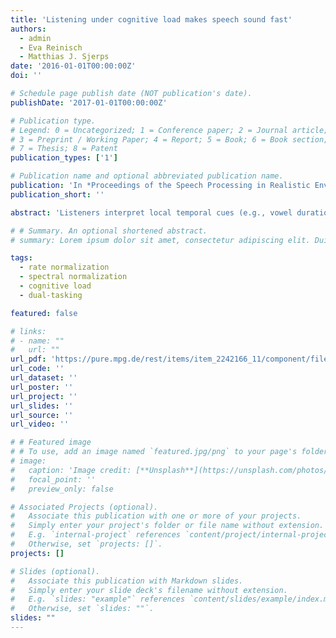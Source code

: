 ```yaml
---
title: 'Listening under cognitive load makes speech sound fast'
authors:
  - admin
  - Eva Reinisch
  - Matthias J. Sjerps
date: '2016-01-01T00:00:00Z'
doi: ''

# Schedule page publish date (NOT publication's date).
publishDate: '2017-01-01T00:00:00Z'

# Publication type.
# Legend: 0 = Uncategorized; 1 = Conference paper; 2 = Journal article;
# 3 = Preprint / Working Paper; 4 = Report; 5 = Book; 6 = Book section;
# 7 = Thesis; 8 = Patent
publication_types: ['1']

# Publication name and optional abbreviated publication name.
publication: 'In *Proceedings of the Speech Processing in Realistic Environments conference [SPIRE],* (ed. H. van den Heuvel, B. Cranen, and S. Mattys), 23-24'
publication_short: ''

abstract: 'Listeners interpret local temporal cues (e.g., vowel durations) relative to the surrounding speech rate. For instance, an ambiguous Dutch vowel midway between short /ɑ/ and long /a:/ may be perceived as long /a:/ when presented in a fast context, but as short /ɑ/ in a slow context [1]. It is widely assumed that this process known as rate normalization is an early general auditory process [1, 2], and as such would operate independent from other higher level influences such as attention. However, when the perceptual system is taxed by the concurrent execution of another task, the encoding of the incoming speech signal is known to be negatively affected [3]. Therefore, listening to, for example, fast speech under cognitive load may result in impoverished encoding of the fast speech rate, reducing the effect that a fast context may have on the perception of subsequent speech (i.e., a reduction of the rate effect; cf. [4]). Alternatively, an increase in cognitive load has been shown to speed up time perception (the “shrinking of time”, [5]), potentially increasing the perceived rate of concurrent speech. This argument has, for instance, been used to explain why foreign-accented speech sounds faster than native speech [6]. Here we attempt to distinguish between these alternatives by testing Dutch /ɑ/-/a:/ categorization as a function of (1) the rate of the preceding carrier sentence and (2) the difficulty of a dual task (visual search) performed during carrier presentation.'

# # Summary. An optional shortened abstract.
# summary: Lorem ipsum dolor sit amet, consectetur adipiscing elit. Duis posuere tellus ac convallis placerat. Proin tincidunt magna sed ex sollicitudin condimentum.

tags:
  - rate normalization
  - spectral normalization
  - cognitive load
  - dual-tasking

featured: false

# links:
# - name: ""
#   url: ""
url_pdf: 'https://pure.mpg.de/rest/items/item_2242166_11/component/file_2242165/content'
url_code: ''
url_dataset: ''
url_poster: ''
url_project: ''
url_slides: ''
url_source: ''
url_video: ''

# # Featured image
# # To use, add an image named `featured.jpg/png` to your page's folder.
# image:
#   caption: 'Image credit: [**Unsplash**](https://unsplash.com/photos/pLCdAaMFLTE)'
#   focal_point: ''
#   preview_only: false

# Associated Projects (optional).
#   Associate this publication with one or more of your projects.
#   Simply enter your project's folder or file name without extension.
#   E.g. `internal-project` references `content/project/internal-project/index.md`.
#   Otherwise, set `projects: []`.
projects: []

# Slides (optional).
#   Associate this publication with Markdown slides.
#   Simply enter your slide deck's filename without extension.
#   E.g. `slides: "example"` references `content/slides/example/index.md`.
#   Otherwise, set `slides: ""`.
slides: ""
---
```


<!-- {{% callout note %}}
Click the _Cite_ button above to demo the feature to enable visitors to import publication metadata into their reference management software.
{{% /callout %}}

Supplementary notes can be added here, including [code and math](https://wowchemy.com/docs/content/writing-markdown-latex/). -->
